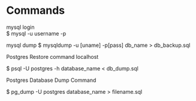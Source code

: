 # Commands

mysql login<br>
$ mysql -u username -p

mysql dump
$ mysqldump -u [uname] -p[pass] db_name > db_backup.sql



Postgres Restore command localhost

$ psql -U postgres -h <server-name>  database_name <  db_dump.sql

Postgres Database Dump Command

$ pg_dump -U postgres database_name > filename.sql

